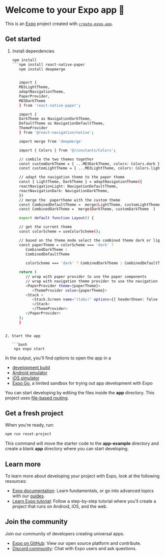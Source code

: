 # Welcome to your Expo app 👋

This is an [Expo](https://expo.dev) project created with [`create-expo-app`](https://www.npmjs.com/package/create-expo-app).

## Get started

1. Install dependencies

   ```bash
   npm install
   ```npm install react-native-paper
      npm install deepmerge

     
      import {
      MD3LightTheme,
      adaptNavigationTheme,
      PaperProvider,
      MD3DarkTheme
      } from 'react-native-paper';

      import {
      DarkTheme as NavigationDarkTheme,
      DefaultTheme as NavigationDefaultTheme,
      ThemeProvider
      } from '@react-navigation/native';

      import merge from 'deepmerge'

      import { Colors } from '@/constants/Colors';

      // combile the two themes togethor 
      const customDarkTheme = { ...MD3DarkTheme, colors: Colors.dark }
      const customLightTheme = { ...MD3LightTheme, colors: Colors.light }

      // adapt the navigation theme to the paper theme
      const { LightTheme, DarkTheme } = adaptNavigationTheme({
      reactNavigationLight: NavigationDefaultTheme,
      reactNavigationDark: NavigationDarkTheme,
      })
      // merge the  papertheme with the custom theme 
      const CombinedDefaultTheme =  merge(LightTheme, customLightTheme   )
      const CombinedDarkTheme =  merge(DarkTheme, customDarkTheme  )

      export default function Layout() {

      // get the current theme 
      const colorScheme = useColorScheme();

      // based on the theme mode select the combined theme dark or light 
      const paperTheme = colorScheme === 'dark' ?
         CombinedDarkTheme :
         CombinedDefaultTheme
      
         colorScheme === 'dark' ? CombinedDarkTheme : CombinedDefaultTheme

      return (
         // wrap with paper provider to use the paper components
         // wrap with navigation theme provider to use the navigation components
         <PaperProvider theme={paperTheme}>
            <ThemeProvider value={paperTheme}>
         <Stack >
            <Stack.Screen name="(tabs)" options={{ headerShown: false }} />
            </Stack>
            </ThemeProvider>
         </PaperProvider>
      );
      }
 
```
2. Start the app

   ```bash
    npx expo start
   ```

In the output, you'll find options to open the app in a

- [development build](https://docs.expo.dev/develop/development-builds/introduction/)
- [Android emulator](https://docs.expo.dev/workflow/android-studio-emulator/)
- [iOS simulator](https://docs.expo.dev/workflow/ios-simulator/)
- [Expo Go](https://expo.dev/go), a limited sandbox for trying out app development with Expo

You can start developing by editing the files inside the **app** directory. This project uses [file-based routing](https://docs.expo.dev/router/introduction).

## Get a fresh project

When you're ready, run:

```bash
npm run reset-project
```

This command will move the starter code to the **app-example** directory and create a blank **app** directory where you can start developing.

## Learn more

To learn more about developing your project with Expo, look at the following resources:

- [Expo documentation](https://docs.expo.dev/): Learn fundamentals, or go into advanced topics with our [guides](https://docs.expo.dev/guides).
- [Learn Expo tutorial](https://docs.expo.dev/tutorial/introduction/): Follow a step-by-step tutorial where you'll create a project that runs on Android, iOS, and the web.

## Join the community

Join our community of developers creating universal apps.

- [Expo on GitHub](https://github.com/expo/expo): View our open source platform and contribute.
- [Discord community](https://chat.expo.dev): Chat with Expo users and ask questions.
